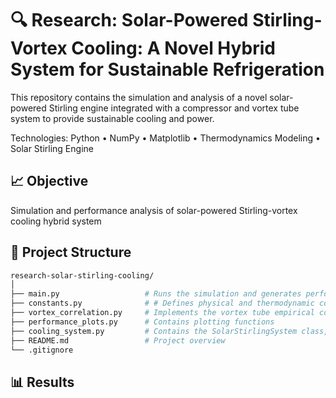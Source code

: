 # 🔍 Research: Solar-Powered Stirling-Vortex Cooling: A Novel Hybrid System for Sustainable Refrigeration
This repository contains the simulation and analysis of a novel solar-powered Stirling engine integrated with a compressor and vortex tube system to provide sustainable cooling and power.

Technologies: Python • NumPy • Matplotlib • Thermodynamics Modeling • Solar Stirling Engine 

## 📈 Objective
Simulation and performance analysis of solar-powered Stirling-vortex cooling hybrid system

## 📁 Project Structure
```bash
research-solar-stirling-cooling/
│
├── main.py                   # Runs the simulation and generates performance plots
├── constants.py              # # Defines physical and thermodynamic constants used across modules
├── vortex_correlation.py     # Implements the vortex tube empirical correlation
├── performance_plots.py      # Contains plotting functions
├── cooling_system.py         # Contains the SolarStirlingSystem class, which models and runs the main system simulation.
├── README.md                 # Project overview   
└── .gitignore   
```

## 📊 Results
